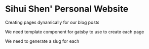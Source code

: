 # Sihui Shen' Personal Website


Creating pages dynamically for our blog posts

We need template component for gatsby to use to create each page

We need to generate a slug for each 

